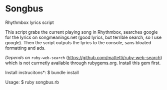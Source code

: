 # Songbus

Rhythmbox lyrics script

This script grabs the current playing song in Rhythmbox, searches google for the
lyrics on songmeanings.net (good lyrics, but terrible search, so I use google).
Then the script outputs the lyrics to the console, sans bloated formatting and
ads.

*Depends on* `ruby-web-search` (https://github.com/mattetti/ruby-web-search)
which is not currnetly available through rubygems.org. Install this gem first.

Install instrucitons*:
    $ bundle install

Usage:
    $ ruby songbus.rb

